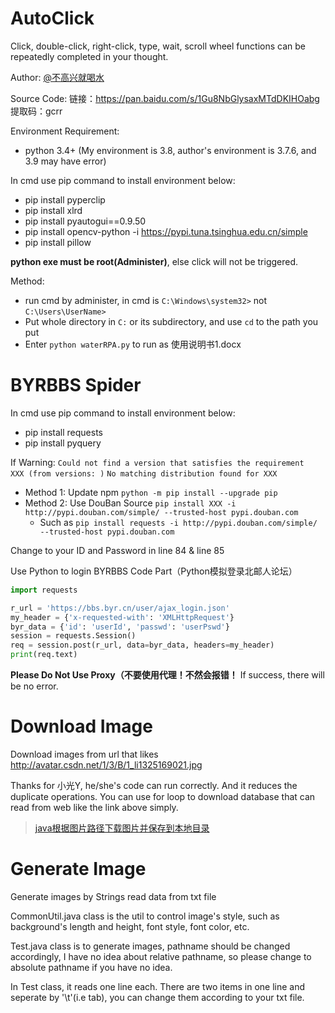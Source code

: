 # AutoClick
Click, double-click, right-click, type, wait, scroll wheel functions can be repeatedly completed in your thought.

Author: [@不高兴就喝水](https://space.bilibili.com/412704776/?spm_id_from=333.999.0.0)

Source Code: 链接：https://pan.baidu.com/s/1Gu8NbGlysaxMTdDKIHOabg 提取码：gcrr

Environment Requirement:
- python 3.4+ (My environment is 3.8, author's environment is 3.7.6, and 3.9 may have error)

In cmd use pip command to install environment below:
- pip install pyperclip
- pip install xlrd
- pip install pyautogui==0.9.50
- pip install opencv-python -i https://pypi.tuna.tsinghua.edu.cn/simple
- pip install pillow

**python exe must be root(Administer)**, else click will not be triggered.

Method: 
- run cmd by administer, in cmd is `C:\Windows\system32>` not `C:\Users\UserName>`
- Put whole directory in `C:` or its subdirectory, and use `cd` to the path you put
- Enter `python waterRPA.py` to run as 使用说明书1.docx

# BYRBBS Spider
In cmd use pip command to install environment below:
- pip install requests
- pip install pyquery

If Warning:
`Could not find a version that satisfies the requirement  XXX (from versions: )`
`No matching distribution found for XXX`

- Method 1: Update npm `python -m pip install --upgrade pip`
- Method 2: Use DouBan Source `pip install XXX -i http://pypi.douban.com/simple/ --trusted-host pypi.douban.com`
    - Such as `pip install requests -i http://pypi.douban.com/simple/ --trusted-host pypi.douban.com`

Change to your ID and Password in line 84 & line 85

Use Python to login BYRBBS Code Part（Python模拟登录北邮人论坛）
```python
import requests

r_url = 'https://bbs.byr.cn/user/ajax_login.json'
my_header = {'x-requested-with': 'XMLHttpRequest'}
byr_data = {'id': 'userId', 'passwd': 'userPswd'}
session = requests.Session()
req = session.post(r_url, data=byr_data, headers=my_header)
print(req.text)
```
**Please Do Not Use Proxy（不要使用代理！不然会报错！**
If success, there will be no error.

# Download Image
Download images from url that likes http://avatar.csdn.net/1/3/B/1_li1325169021.jpg

Thanks for 小光Y, he/she's code can run correctly. And it reduces the duplicate operations. 
You can use for loop to download database that can read from web like the link above simply.

>[java根据图片路径下载图片并保存到本地目录](https://www.cnblogs.com/xiaoguangy/p/11497700.html)


# Generate Image
Generate images by Strings read data from txt file

CommonUtil.java class is the util to control image's style, such as background's length and height, font style, font color, etc.

Test.java class is to generate images, pathname should be changed accordingly, I have no idea about relative pathname, 
so please change to absolute pathname if you have no idea.

In Test class, it reads one line each. There are two items in one line and seperate by '\t'(i.e tab), you can change them according to your txt file.
